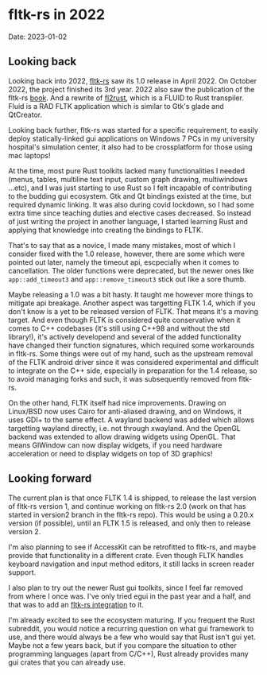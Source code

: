 # fltk-rs in 2022

Date: 2023-01-02

## Looking back
Looking back into 2022, [fltk-rs](https://github.com/fltk-rs/fltk-rs) saw its 1.0 release in April 2022. On October 2022, the project finished its 3rd year. 2022 also saw the publication of the fltk-rs [book](https://fltk-rs.github.io/fltk-book/). And a rewrite of [fl2rust](https://github.com/fltk-rs/fl2rust), which is a FLUID to Rust transpiler. Fluid is a RAD FLTK application which is similar to Gtk's glade and QtCreator. 

Looking back further, fltk-rs was started for a specific requirement, to easily deploy statically-linked gui applications on Windows 7 PCs in my university hospital's simulation center, it also had to be crossplatform for those using mac laptops! 

At the time, most pure Rust toolkits lacked many functionalities I needed (menus, tables, multiline text input, custom graph drawing, multiwindows ...etc), and I was just starting to use Rust so I felt incapable of contributing to the budding gui ecosystem. Gtk and Qt bindings existed at the time, but required dynamic linking. It was also during covid lockdown, so I had some extra time since teaching duties and elective cases decreased. So instead of just writing the project in another language, I started learning Rust and applying that knowledge into creating the bindings to FLTK.

That's to say that as a novice, I made many mistakes, most of which I consider fixed with the 1.0 release, however, there are some which were pointed out later, namely the timeout api, escpecially when it comes to cancellation. The older functions were deprecated, but the newer ones like `app::add_timeout3` and `app::remove_timeout3` stick out like a sore thumb.

Maybe releasing a 1.0 was a bit hasty. It taught me however more things to mitigate api breakage. Another aspect was targetting FLTK 1.4, which if you don't know is a yet to be released version of FLTK. That means it's a moving target. And even though FLTK is considered quite conservative when it comes to C++ codebases (it's still using C++98 and without the std library!), it's actively developend and several of the added functionality have changed their function signatures, which required some workarounds in fltk-rs. Some things were out of my hand, such as the upstream removal of the FLTK android driver since it was considered experimental and difficult to integrate on the C++ side, especially in preparation for the 1.4 release, so to avoid managing forks and such, it was subsequently removed from fltk-rs. 

On the other hand, FLTK itself had nice improvements. Drawing on Linux/BSD now uses Cairo for anti-aliased drawing, and on Windows, it uses GDI+ to the same effect. A wayland backend was added which allows targetting wayland directly, i.e. not through xwayland. And the OpenGL backend was extended to allow drawing widgets using OpenGL. That means GlWindow can now display widgets, if you need hardware acceleration or need to display widgets on top of 3D graphics!

## Looking forward
The current plan is that once FLTK 1.4 is shipped, to release the last version of fltk-rs version 1, and continue working on fltk-rs 2.0 (work on that has started in version2 branch in the fltk-rs repo). This would be using a 0.20.x version (if possible), until an FLTK 1.5 is released, and only then to release version 2.

I'm also planning to see if AccessKit can be retrofitted to fltk-rs, and maybe provide that functionality in a different crate. Even though FLTK handles keyboard navigation and input method editors, it still lacks in screen reader support.

I also plan to try out the newer Rust gui toolkits, since I feel far removed from where I once was. I've only tried egui in the past year and a half, and that was to add an [fltk-rs integration](https://github.com/fltk-rs/fltk-egui) to it.

I'm already excited to see the ecosystem maturing. If you frequent the Rust subreddit, you would notice a recurring question on what gui framework to use, and there would always be a few who would say that Rust isn't gui yet. Maybe not a few years back, but if you compare the situation to other programming languages (apart from C/C++), Rust already provides many gui crates that you can already use.